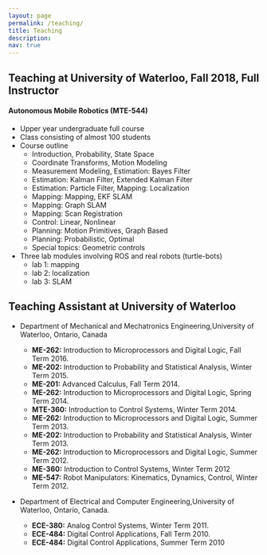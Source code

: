 ```yaml
---
layout: page
permalink: /teaching/
title: Teaching
description: 
nav: true
---
```


## Teaching at University of Waterloo, Fall 2018, Full Instructor
#### Autonomous Mobile Robotics (MTE-544)
- Upper year undergraduate full course
- Class consisting of almost 100 students
- Course outline
	- Introduction, Probability, State Space 
	- Coordinate Transforms, Motion Modeling  
	- Measurement Modeling, Estimation: Bayes Filter  
	- Estimation: Kalman Filter, Extended Kalman Filter 
	- Estimation: Particle Filter, Mapping: Localization
	- Mapping: Mapping, EKF SLAM
	- Mapping: Graph SLAM 
	- Mapping: Scan Registration 
	- Control: Linear, Nonlinear 
	- Planning: Motion Primitives, Graph Based 
	- Planning: Probabilistic, Optimal 
	- Special topics: Geometric controls 
- Three lab modules involving ROS and real robots (turtle-bots)
	- lab 1: mapping 
	- lab 2: localization
	- lab 3: SLAM

## Teaching Assistant at University of Waterloo

- Department of Mechanical and Mechatronics Engineering,University of Waterloo, Ontario, Canada
	- **ME-262:** Introduction to Microprocessors and Digital Logic, Fall Term 2016. 
	- **ME-202:** Introduction to Probability and Statistical Analysis, Winter Term 2015.
	- **ME-201:** Advanced Calculus, Fall Term 2014.
	- **ME-262:** Introduction to Microprocessors and Digital Logic, Spring Term 2014.
	- **MTE-360:** Introduction to Control Systems, Winter Term 2014.
	- **ME-262:** Introduction to Microprocessors and Digital Logic, Summer Term 2013.
	- **ME-202:** Introduction to Probability and Statistical Analysis, Winter Term 2013.
	- **ME-262:** Introduction to Microprocessors and Digital Logic, Summer Term 2012.
	- **ME-360:** Introduction to Control Systems, Winter Term 2012
	- **ME-547:** Robot Manipulators: Kinematics, Dynamics, Control, Winter Term 2012.
 	

- Department of Electrical and Computer Engineering,University of Waterloo, Ontario, Canada.
	- **ECE-380:**  Analog Control Systems, Winter Term 2011.
	- **ECE-484:**  Digital Control Applications, Fall Term 2010.
	- **ECE-484:**  Digital Control Applications, Summer Term 2010



